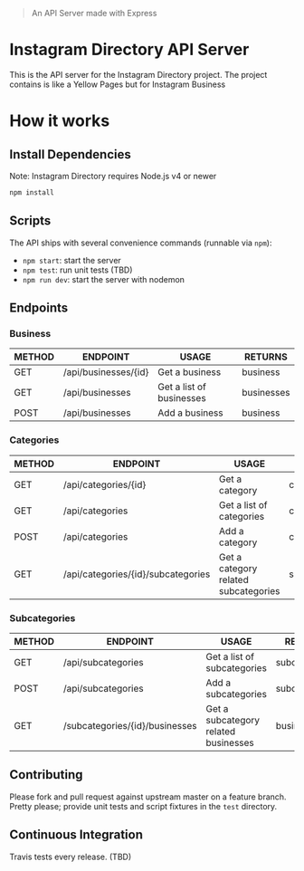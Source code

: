 >An API Server made with Express
# Instagram Directory API Server

This is the API server for the Instagram Directory project. The project contains is like a Yellow Pages but for Instagram Business

# How it works

## Install Dependencies

Note: Instagram Directory requires Node.js v4 or newer

```bash
npm install
```

## Scripts

The API ships with several convenience commands (runnable via `npm`):

  * `npm start`: start the server
  * `npm test`: run unit tests (TBD)
  * `npm run dev`: start the server with nodemon

## Endpoints

### Business
| METHOD 	| ENDPOINT           	| USAGE                  	| RETURNS  	|
|--------	|--------------------	|------------------------	|----------	|
| GET    	| /api/businesses/{id} 	| Get a business         	| business 	|
| GET    	| /api/businesses      	| Get a list of businesses 	| businesses 	|
| POST   	| /api/businesses      	| Add a business         	| business 	|

### Categories

| METHOD 	| ENDPOINT           	| USAGE                  	| RETURNS  	|
|--------	|--------------------	|------------------------	|----------	|
| GET    	| /api/categories/{id} 	| Get a category       	| category 	|
| GET    	| /api/categories      	| Get a list of categories 	| categories 	|
| POST   	| /api/categories      	| Add a category       	| category 	|
| GET    	| /api/categories/{id}/subcategories      	| Get a category related subcategories 	| subcategories 	|

### Subcategories
| METHOD 	| ENDPOINT           	| USAGE                  	| RETURNS  	|
|--------	|--------------------	|------------------------	|----------	|
| GET    	| /api/subcategories      	| Get a list of subcategories 	| subcategories 	|
| POST   	| /api/subcategories      	| Add a subcategories         	| subcategories 	|
| GET   	| /subcategories/{id}/businesses      	| Get a subcategory related businesses         	| businesses 	|

## Contributing

Please fork and pull request against upstream master on a feature branch. Pretty please; provide unit tests and script
fixtures in the `test` directory.

## Continuous Integration

Travis tests every release. (TBD)
